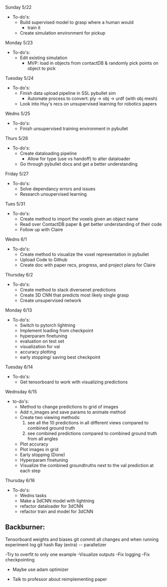 Sunday 5/22
- To-do's:
    - Build supervised model to grasp where a human would
        - train it 
    - Create simulation environment for pickup

Monday 5/23
- To-do's:
    - Edit existing simulation
        - MVP: load in objects from contactDB & randomly pick points on object to pick 

Tuesday 5/24
- To-do's:
    - Finish data upload pipeline in SSL pybullet sim
        - Automate process to convert: ply -> obj -> urdf (with obj mesh)
    - Look into Huy's recs on unsupervised learning for robotics papers

Wedns 5/25
- To-do's:
    - Finish unsupervised training environment in pybullet 

Thurs 5/26
- To-do's:
    - Create dataloading pipeline 
        - Allow for type (use vs handoff) to alter dataloader
    - Go through pybullet docs and get a better understanding


Friday 5/27
- To-do's:
    - Solve dependancy errors and issues 
    - Research unsupervised learning 

Tues 5/31
- To-do's:
    - Create method to import the voxels given an object name
    - Read over ContactDB paper & get better understanding of their code
    - Follow up with Claire 

Wedns 6/1
- To-do's:
    - Create method to visualize the voxel representation in pybullet 
    - Upload Code to Github
    - Create doc with paper recs, progress, and project plans for Claire 

Thursday 6/2
- To-do's: 
    - Create method to stack diversenet predictions 
    - Create 3D CNN that predicts most likely single grasp 
    - Create unsupervised network 

Monday 6/13
- To-do's: 
    - Switch to pytorch lightning 
    - Implement loading from checkpoint
    - hyperparam finetuning
    - evaluation on test set 
    - visualization for val
    - accuracy plotting 
    - early stopping/ saving best checkpoint

Tuesday 6/14
- To-do's: 
    - Get tensorboard to work with visualizing predictions 

Wednsday 6/15
- to-do's:
    - Method to change predictions to grid of images 
    - Add n_images and save params to animate method
    - Create two viewing methods: 
        1) see all the 10 predictions in all different views compared to combined ground truth 
        2) see combined predictions compared to combined ground truth from all angles
    - Plot accuracy 
    - Plot images in grid 
    - Early stopping (Done)
    - Hyperparam finetuning
    - Visualize the combined groundtruths next to the val prediction at each step 

Thursday 6/16
- To-do's: 
    - Wedns tasks 
    - Make a 3dCNN model with lightning
    - refactor dataloader for 3dCNN
    - refactor train and model for 3dCNN


Backburner: 
----------------------
Tensorboard 
weights and biases
git commit all changes and when running experiment log git hash 
Ray (extra) -- parallelizer


-Try to overfit to only one example 
-Visualize outputs
-Fix logging 
-Fix checkpointing
- Maybe use adam optimizer 

- Talk to professor about reimplementing paper 